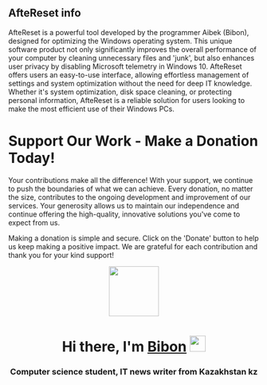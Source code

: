 ## AfteReset info
AfteReset is a powerful tool developed by the programmer Aibek  (Bibon), designed for optimizing the Windows operating system. This unique software product not only significantly improves the overall performance of your computer by cleaning unnecessary files and 'junk', but also enhances user privacy by disabling Microsoft telemetry in Windows 10. AfteReset offers users an easy-to-use interface, allowing effortless management of settings and system optimization without the need for deep IT knowledge. Whether it's system optimization, disk space cleaning, or protecting personal information, AfteReset is a reliable solution for users looking to make the most efficient use of their Windows PCs.

# Support Our Work - Make a Donation Today!

Your contributions make all the difference! With your support, we continue to push the boundaries of what we can achieve. Every donation, no matter the size, contributes to the ongoing development and improvement of our services. Your generosity allows us to maintain our independence and continue offering the high-quality, innovative solutions you've come to expect from us.

Making a donation is simple and secure. Click on the 'Donate' button to help us keep making a positive impact. We are grateful for each contribution and thank you for your kind support!


<div id="header" align="center">
  <img src="https://media.giphy.com/media/M9gbBd9nbDrOTu1Mqx/giphy.gif" width="100"/>
</div>

<h1 align="center">Hi there, I'm <a href="https://sites.google.com/view/abekenaik" target="_blank">Bibon</a> 
<img src="https://github.com/blackcater/blackcater/raw/main/images/Hi.gif" height="32"/></h1>
<h3 align="center">Computer science student, IT news writer from Kazakhstan kz</h3>


